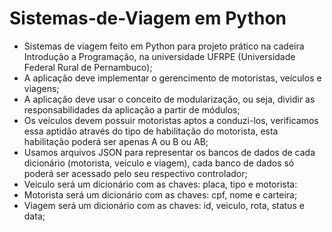 # Sistemas-de-Viagem em Python
* Sistemas de viagem feito em Python para projeto prático na cadeira Introdução a Programação, na universidade UFRPE (Universidade Federal Rural de Pernambuco);
* A aplicação deve implementar o gerencimento de motoristas, veículos e viagens;
* A aplicação deve usar o conceito de modularização, ou seja, dividir as responsabilidades da aplicação a partir de módulos;
* Os veículos devem possuir motoristas aptos a conduzi-los, verificamos essa aptidão através do tipo de habilitação do motorista, esta habilitação poderá ser apenas A ou B ou AB;
* Usamos arquivos JSON para representar os bancos de dados de cada dicionário (motorista, veículo e viagem), cada banco de dados só poderá ser acessado pelo seu respectivo controlador;
* Veiculo será um dicionário com as chaves: placa, tipo e motorista:
* Motorista será um dicionário com as chaves: cpf, nome e carteira;
* Viagem será um dicionário com as chaves: id, veiculo, rota, status e data;
